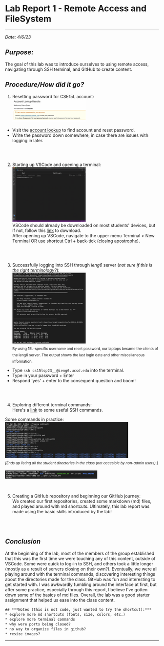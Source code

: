 # **Lab Report 1 - Remote Access and FileSystem**
---
*Date: 4/6/23*

## ***Purpose:***
The goal of this lab was to introduce ourselves to using remote access, navigating through SSH terminal, and GitHub to create content. 


## ***Procedure/How did it go?*** 
1. Resetting password for CSE15L account: <br>
<img src="pwResetSS.png" alt="Reset Tool" width="50%" height="50%"> <br>
* Visit the [account lookup](https://sdacs.ucsd.edu/~icc/index.php) to find account and reset password.
* Write the password down somewhere, in case there are issues with logging in later.
<br>

</br>

2. Starting up VSCode and opening a terminal: <br/>
<img src="vscodeSS.png" alt="VSCode" width="50%" height="50%"> <br/>
VSCode should already be downloaded on most students' devices, but if not, follow this [link](https://code.visualstudio.com/download) to download. <br/>
After opening up VSCode, navigate to the upper menu Terminal > New Terminal OR use shortcut Ctrl + back-tick (closing apostrophe). 
<br>


</br>

3. Successfully logging into SSH through *ieng6* server (*not sure if this is the right terminology?*): <br>
<img src="sshLogin.png" alt="SSH Login" width="50%" height="50%"> <br>
<sub>By using 15L-specific username and reset password, our laptops became the clients of the ieng6 server. The output shows the last login date and other miscellaneous information. <br>
* Type `ssh cs15lsp23__@ieng6.ucsd.edu` into the terminal.
* Type in your password + Enter
* Respond 'yes' + enter to the consequent question and boom!
</sub>
<br>

</br>

4. Exploring different terminal commands: <br/>
Here's a [link](https://www.hostinger.com/tutorials/ssh/basic-ssh-commands) to some useful SSH commands. <br/>

Some commands in practice: <br/>
<img src="sshCom1.png" alt="SSH Com1" width="80%" height="80%"> <br/>
<sub>*[Ends up listing all the student directories in the class (not accesible by non-admin users).]*</sub> 
<br>
</br>
<img src="sshCom2.png" alt="SSh Com2" width="60%" height="60%">
<br>

</br>

5. Creating a GitHub repository and beginning our GitHub journey: <br>
We created our first repositories, created some markdown (md) files, and played around with md shortcuts. Ultimately, this lab report was made using the basic skills introduced by the lab!
<br>

</br>

## ***Conclusion***
At the beginning of the lab, most of the members of the group established that this was the first time we were touching any of this content, outside of VSCode. Some were quick to log-in to SSH, and others took a little longer (mostly as a result of servers closing on their own?). Eventually, we were all playing around with the terminal commands, discovering interesting things about the directories made for the class. GitHub was fun and interesting to get started with. I was awkwardly fumbling around the interface at first, but after some practice, especially through this report, I believe I've gotten down some of the basics of md files. Overall, the lab was a good starter assignment that helped us ease into the class content.

```
## ***Notes (this is not code, just wanted to try the shortcut):***
* explore more md shortcuts (fonts, size, colors, etc.)
* explore more terminal commands
* why were ports being closed?
* no way to organize files in github?
* resize images?
```
---
